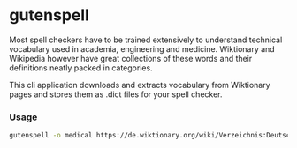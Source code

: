 # gutenspell

Most spell checkers have to be trained extensively to understand technical vocabulary used in academia, engineering and medicine. Wiktionary and Wikipedia however have great collections of these words and their definitions neatly packed in categories. 

This cli application downloads and extracts vocabulary from Wiktionary pages and stores them as .dict files for your spell checker. 

### Usage
```bash
gutenspell -o medical https://de.wiktionary.org/wiki/Verzeichnis:Deutsch/Medizin
```